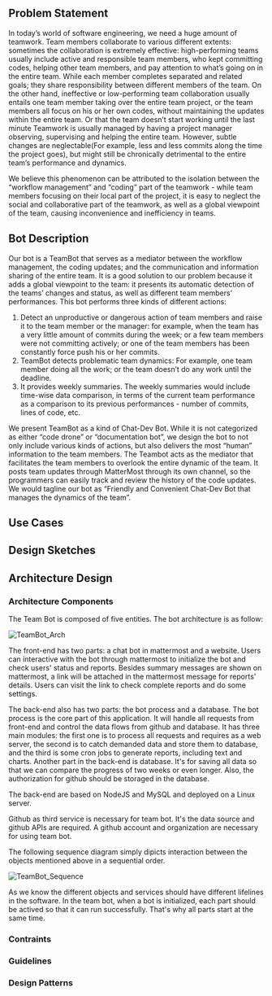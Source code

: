 ## Problem Statement

In today’s world of software engineering, we need a huge amount of teamwork. Team members collaborate to various different extents: sometimes the collaboration is extremely effective: high-performing teams usually include active and responsible team members, who kept committing codes, helping other team members, and pay attention to what’s going on in the entire team. While each member completes separated and related goals; they share responsibility between different members of the team. On the other hand, ineffective or low-performing team collaboration usually entails one team member taking over the entire team project, or the team members all focus on his or her own codes, without maintaining the updates within the entire team. Or that the team doesn’t start working until the last minute Teamwork is usually managed by having a project manager observing, supervising and helping the entire team. However, subtle changes are neglectable(For example, less and less commits along the time the project goes), but might still be chronically detrimental to the entire team’s performance and dynamics. 

We believe this phenomenon can be attributed to the isolation between the “workflow management” and “coding” part of the teamwork - while team members focusing on their local part of the project, it is easy to neglect the social and collaborative part of the teamwork, as well as a global viewpoint of the team, causing inconvenience and inefficiency in teams. 

## Bot Description

Our bot is a TeamBot that serves as a mediator between the workflow management, the coding updates; and the communication and information sharing of the entire team. It is a good solution to our problem because it adds a global viewpoint to the team: it presents its automatic detection of the teams’ changes and status, as well as different team members’ performances. This bot performs three kinds of different actions: 
1. Detect an unproductive or dangerous action of team members and raise it to the team member or the manager: for example, when the team has a very little amount of commits during the week; or a few team members were not committing actively; or one of the team members has been constantly force push his or her commits. 
2. TeamBot detects problematic team dynamics: For example, one team member doing all the work; or the team doesn’t do any work until the deadline. 
3. It provides weekly summaries. The weekly summaries would include time-wise data comparison, in terms of the current team performance as a comparison to its previous performances - number of commits, lines of code, etc.

We present TeamBot as a kind of Chat-Dev Bot. While it is not categorized as either “code drone” or “documentation bot”, we design the bot to not only include various kinds of actions, but also delivers the most “human” information to the team members. The Teambot acts as the mediator that facilitates the team members to overlook the entire dynamic of the team. It posts team updates through MatterMost through its own channel, so the programmers can easily track and review the history of the code updates. We would tagline our bot as “Friendly and Convenient Chat-Dev Bot that manages the dynamics of the team”.

## Use Cases

## Design Sketches

## Architecture Design

### Architecture Components
The Team Bot is composed of five entities. The bot architecture is as follow:

![TeamBot_Arch](https://media.github.ncsu.edu/user/10593/files/cd514780-e0b1-11e9-86b4-87f5b7e5aa90)

The front-end has two parts: a chat bot in mattermost and a website. Users can interactive with the bot through mattermost to initialize the bot and check users' status and reports. Besides summary messages are shown on mattermost, a link will be attached in the mattermost message for reports' details. Users can visit the link to check complete reports and do some settings.

The back-end also has two parts: the bot process and a database. The bot process is the core part of this application. It will handle all requests from front-end and control the data flows from github and database. It has three main modules: the first one is to process all requests and requires as a web server, the second is to catch demanded data and store them to database, and the third is some cron jobs to generate reports, including text and charts. Another part in the back-end is database. It's for saving all data so that we can compare the progress of two weeks or even longer. Also, the authorization for github should be storaged in the database.

The back-end are based on NodeJS and MySQL and deployed on a Linux server.

Github as third service is necessary for team bot. It's the data source and github APIs are required. A github account and organization are necessary for using team bot.

The following sequence diagram simply dipicts interaction between the objects mentioned above in a sequential order.

![TeamBot_Sequence](https://media.github.ncsu.edu/user/10593/files/cde9de00-e0b1-11e9-8c02-96c9c0383149)

As we know the different objects and services should have different lifelines in the software. In the team bot, when a bot is initialized, each part should be actived so that it can run successfully. That's why all parts start at the same time.

### Contraints

### Guidelines

### Design Patterns